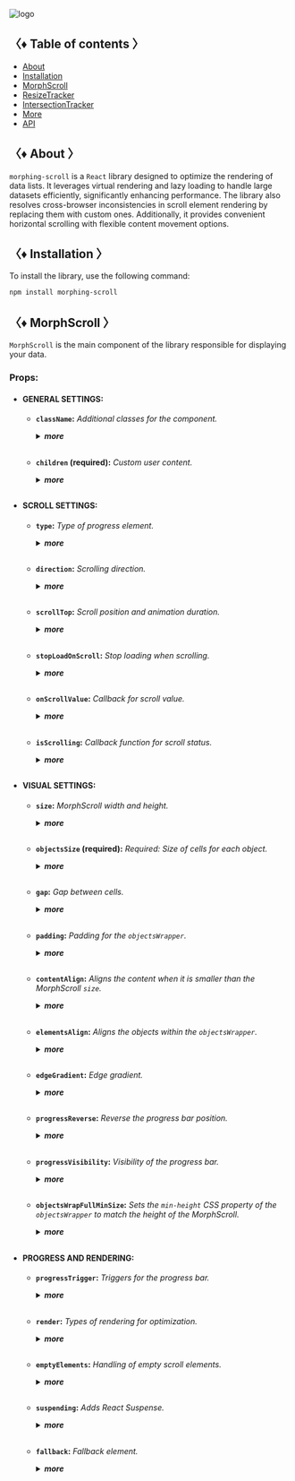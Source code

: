 ![logo](https://drive.google.com/uc?export=view&id=1mpb5TAElX3Xla4sGFISp4bQMu0zuNJaa "logo")

## 〈♦ Table of contents 〉

- [About](#-about-)
- [Installation](#-installation-)
- [MorphScroll](#-morph_scroll-)
- [ResizeTracker](#-resizet_racker-)
- [IntersectionTracker](#-intersection_tracker-)
- [More](#-More-)
- [API](#-api-)

## 〈♦ About 〉

`morphing-scroll` is a `React` library designed to optimize the rendering of data lists. It leverages virtual rendering and lazy loading to handle large datasets efficiently, significantly enhancing performance. The library also resolves cross-browser inconsistencies in scroll element rendering by replacing them with custom ones. Additionally, it provides convenient horizontal scrolling with flexible content movement options.

## 〈♦ Installation 〉

To install the library, use the following command:

```bash
npm install morphing-scroll
```

## 〈♦ MorphScroll 〉

`MorphScroll` is the main component of the library responsible for displaying your data.

### Props:

- #### GENERAL SETTINGS:

  - **`className`:** _Additional classes for the component._
    <details>
    <summary><strong><em>more</em></strong></summary>
    <br />
    <strong>• Type:</strong> string<br />
    <br />
    <strong>• Description:</strong> <em><br />
    This parameter allows you to apply custom CSS classes to the <code>MorphScroll</code> component, enabling further customization and styling to fit your design needs.✨</em><br />
    <br />
    <strong>• Example:</strong>

    ```tsx
    <MorphScroll
      className="your-class"
      // another props
    >
      {children}
    </MorphScroll>
    ```

    </details>
    <h2>

  - **`children` (required):** _Custom user content._
    <details>
    <summary><strong><em>more</em></strong></summary>
    <br />
    <strong>• Type:</strong> React.ReactNode<br />
    <br />
    <strong>• Description:</strong> <em><br />
    This is where you can pass your list elements.<br />
    Make sure to provide unique keys for each list item, as per React's rules. The <code>MorphScroll</code> component ensures that the cells it generates will use the same keys as your list items, allowing it to render the correct cells for the current list.<br />
    Additionally, <code>MorphScroll</code> handles a passed <code>null</code> value the same way as <code>undefined</code>, rendering nothing in both cases.</em><br />
    <br />
    <strong>• Example:</strong>

    ```tsx
    <MorphScroll
    // props
    >
      {children}
    </MorphScroll>
    ```

    </details>

  <h2>

- #### SCROLL SETTINGS:

  - **`type`:** _Type of progress element._
      <details>
      <summary><strong><em>more</em></strong></summary>
    <br />
      <strong>• Type:</strong> "scroll" | "slider"<br />
      <br />
      <strong>• Default:</strong> "scroll"<br />
      <br />
      <strong>• Description:</strong> <em><br />
      This parameter defines how the provided <code>progressElement</code> behaves within <code>progressTrigger</code> and how you interact with it.<br />
      With the default <code>type="scroll"</code>, it functions as a typical scrollbar. However, with <code>type="slider"</code>, it displays distinct elements indicating the number of full scroll steps within the list.<br />
      For More details, refer to <code>progressTrigger/progressElement</code>.</em><br />
      <br />
      <strong>• Example:</strong>

    ```tsx
    <MorphScroll
      type="slider"
      // another props
    >
      {children}
    </MorphScroll>
    ```

      </details>
      <h2>

  - **`direction`:** _Scrolling direction._
    <details>
    <summary><strong><em>more</em></strong></summary>
    <br />
    <strong>• Type:</strong> "x" | "y"<br />
    <br />
    <strong>• Default:</strong> "y"<br />
    <br />
    <strong>• Description:</strong> <em><br />
    This parameter changes the scroll or slider type direction based on the provided value.<br />
    You can set it to horizontal or vertical to customize the component according to your needs.</em><br />
    <br />
    <strong>• Example:</strong>

    ```tsx
    <MorphScroll
      direction="x"
      // another props
    >
      {children}
    </MorphScroll>
    ```

    </details>
    <h2>

  - **`scrollTop`:** _Scroll position and animation duration._
    <details>
    <summary><strong><em>more</em></strong></summary>
    <br />
    <strong>• Type:</strong> {<br />
        value: number | "end";<br />
        duration?: number;<br />
        updater?: boolean;<br />
    }<br />
    <br />
    <strong>• Default:</strong> { value: 0; duration: 200; updater: false }<br />
    <br />
    <strong>• Description:</strong> <em><br />
    This parameter allows you to set custom scroll values.<br />
    <br />
    The <code>value</code> property accepts numerical pixel values.<br />
    The <code>"end"</code> option scrolls to the bottom of the list upon loading, which is useful for scenarios like chat message lists. When new elements are appended to the list, the scroll position will update automatically. However, to prevent unwanted scrolling when adding elements to the beginning of the list, this property will not trigger.<br />
    <br />
    The <code>duration</code> property determines the animation speed for scrolling in ms.</em><br />
    <br />
    The <code>updater</code> property is a helper for the <code>value</code> property. When setting the same scroll value repeatedly (e.g., clicking a button to scroll to the top), React does not register the update. To force an update, toggle updater within setState, e.g.,<br />
    <code>setScroll((prev) => ({ ...prev, value: 0, updater: !prev.updater }))</code></em><br />
    <br />
    <strong>• Example:</strong>

    ```tsx
    <MorphScroll
      scrollTop={{ value: 100; duration: 100 }}
      // another props
    >
      {children}
    </MorphScroll>
    ```

    </details>
    <h2>

  - **`stopLoadOnScroll`:** _Stop loading when scrolling._
    <details>
    <summary><strong><em>more</em></strong></summary>
    <br />
    <strong>• Type:</strong> boolean<br />
    <br />
    <strong>• Default:</strong> false<br />
    <br />
    <strong>• Description:</strong> <em><br />
    This parameter helps optimize list performance during scrolling. When set to <code>true</code>, new items will not load while the list is being scrolled and will only load after scrolling stops. This can be particularly useful for lists with a large number of items.</em><br />
    <br />
    <strong>• Example:</strong>

    ```tsx
    <MorphScroll
      stopLoadOnScroll
      // another props
    >
      {children}
    </MorphScroll>
    ```

    </details>
    <h2>

  - **`onScrollValue`:** _Callback for scroll value._
    <details>
    <summary><strong><em>more</em></strong></summary>
    <br />
    <strong>• Type:</strong> (scroll: number) => void<br />
    <br />
    <strong>• Description:</strong> <em><br />
    This parameter accepts a callback function that is triggered on every scroll event. The callback receives the current scroll position as a number. The return value of the callback can be used to determine custom behavior based on the scroll value.</em><br />
    <br />
    <strong>• Example:</strong>

    ```tsx
    <MorphScroll
      onScrollValue={
        (scroll) => {
          console.log("Scroll position:", scroll);
          return scroll > 100;
        },
      }
      // another props
    >
      {children}
    </MorphScroll>
    ```

    </details>
    <h2>

  - **`isScrolling`:** _Callback function for scroll status._
    <details>
    <summary><strong><em>more</em></strong></summary>
    <br />
    <strong>• Type:</strong> (motion: boolean) => void<br />
    <br />
    <strong>• Description:</strong> <em><br />
    This parameter accepts a callback function that is triggered whenever the scroll status changes. The callback receives a boolean value, where <code>true</code> indicates that scrolling is in progress, and <code>false</code> indicates that scrolling has stopped. This can be useful for triggering additional actions, such as pausing animations or loading indicators based on the scroll state.</em><br />
    <br />
    <strong>• Example:</strong>

    ```tsx
    <MorphScroll
      isScrolling={(motion) => {
        console.log(motion ? "Scrolling..." : "Scroll stopped.");
      }}
      // another props
    >
      {children}
    </MorphScroll>
    ```

    </details>

  <h2>

- #### VISUAL SETTINGS:

  - **`size`:** _MorphScroll width and height._
    <details>
    <summary><strong><em>more</em></strong></summary>
    <br />
    <strong>• Type:</strong> number[]<br />
    <br />
    <strong>• Description:</strong> <em><br />
    This parameter sets the width and height of the <code>MorphScroll</code> component as an array of two numbers. These values help define the visual container for the scrollable area.<br />
    *The values are specified following the <code>width/height</code> rule in pixels, regardless of the <code>direction</code>.<br />
    <br />
    If this parameter is not specified, <code>MorphScroll</code> will use the <code>ResizeTracker</code> component to measure the width and height of the area where <code>MorphScroll</code> is added. The dimensions will automatically adjust when the container changes.<br />
    *See the <code>ResizeTracker</code> section for more details.</em><br />
    <br />
    <strong>• Example:</strong>

    ```tsx
    <MorphScroll
      size={[100, 400]}
      // another props
    >
      {children}
    </MorphScroll>
    ```

    </details>
    <h2>

  - **`objectsSize` (required):** _Required: Size of cells for each object._
    <details>
    <summary><strong><em>more</em></strong></summary>
    <br />
    <strong>• Type:</strong> (number | "none" | "firstChild")[]<br />
    <br />
    <strong>• Description:</strong> <em><br />
    This parameter is the only required one. It defines the size of cells for each of your objects. <code>ObjectsSize</code> use an array of values.<br />
    *The values are specified following the <code>width/height</code> rule, regardless of the <code>direction</code>.<br />
    <br />
    If you pass <code>"none"</code>, cells will still be created, but <code>MorphScroll</code> will not calculate their sizes-they will simply wrap your objects. In this case, for example, you won’t be able to use the <code>infiniteScroll</code> feature, as it requires specific cell sizes for absolute positioning.. However, this is not a drawback if you are building something like a chat or a news feed, where the content can have varying heights, and it’s better to load new content as the user approaches the end of the existing list.<br />
    <br />
    If you specify the value <code>"firstChild"</code>, a <code>ResizeTracker</code> wrapper will be created for the first child of your list. This wrapper will calculate the size of the first child, and these dimensions will be applied to all cells in the list.</em><br />
    <br />
    <strong>• Example:</strong>

    ```tsx
    <MorphScroll
      objectsSize={[40, 40]}
      // objectsSize={["none", "none"]}
      // objectsSize={["firstChild", "firstChild"]}
      // another props
    >
      {children}
    </MorphScroll>
    ```

    </details>
    <h2>

  - **`gap`:** _Gap between cells._
    <details>
    <summary><strong><em>more</em></strong></summary>
    <br />
    <strong>• Type:</strong> number[] | number<br />
    <br />
    <strong>• Description:</strong> <em><br />
    This parameter allows you to set spacing between list items both horizontally and vertically. You can provide a single value, which will apply to both directions, or an array of two numbers to define separate spacing values.<br />
    *The values are specified following the <code>horizontal/vertical</code> rule in pixels, regardless of the <code>direction</code>.</em><br />
    <br />
    <strong>• Example:</strong>

    ```tsx
    <MorphScroll
      gap={10}
      // gap={[10, 10]}
      // another props
    >
      {children}
    </MorphScroll>
    ```

    </details>
    <h2>

  - **`padding`:** _Padding for the `objectsWrapper`._
    <details>
    <summary><strong><em>more</em></strong></summary>
    <br />
    <strong>• Type:</strong> number[] | number<br />
    <br />
    <strong>• Description:</strong> <em><br />
    This parameter defines the spacing between the list items and their wrapper, effectively increasing the width or height of the scrollable area. You can provide a single number, which will apply to all sides, or an array of two or four numbers to specify spacing for specific directions.<br />
    <br />
    *This parameter accepts either a single number or an array of numbers.<br />
    If a two-number array is provided, the values follow the <code>horizontal/vertical</code> rule.<br />
    If a four-number array is provided, the values follow the <code>top/right/bottom/left</code> rule.<br />
    All values are in pixels and apply regardless of the <code>direction</code>.<br />
    <br />
    *Important: this is not a CSS property, even though its name might suggest otherwise. It specifically refers to modifying the width and height of the scrollable wrapper, affecting the dimensions of the scrollable area.</em><br />
    <br />
    <strong>• Example:</strong>

    ```tsx
    <MorphScroll
      padding={10}
      // padding={[10, 10]}
      // padding={[10, 10, 10, 10]}
      // another props
    >
      {children}
    </MorphScroll>
    ```

    </details>
    <h2>

  - **`contentAlign`:** _Aligns the content when it is smaller than the MorphScroll `size`._
    <details>
    <summary><strong><em>more</em></strong></summary>
    <br />
    <strong>• Type:</strong> [<br />
        "start" | "center" | "end",<br />
        "start" | "center" | "end"<br />
    ]<br />
    <strong>• Description:</strong> <em><br />
    This parameter aligns the `objectsWrapper`, which contains all the provided elements, relative to the scroll or the `size`.<br />
    <br />
    *Important: only takes effect when `objectsWrapper` is smaller than the scroll container.<br />
    <br />
    *The values are specified following the horizontal/vertical rule, regardless of the direction.</em><br />
    <br />
    <strong>• Example:</strong>

    ```tsx
    <MorphScroll
      contentAlign={["center", "center"]}
      // another props
    >
      {children}
    </MorphScroll>
    ```

    </details>
    <h2>

  - **`elementsAlign`:** _Aligns the objects within the `objectsWrapper`._
    <details>
    <summary><strong><em>more</em></strong></summary>
    <br />
    <strong>• Type:</strong> "start" | "center" | "end"<br />
    <br />
    <strong>• Description:</strong> <em><br />
    This parameter aligns the provided custom objects within the `objectsWrapper`.</em><br />
    <br />
    <strong>• Example:</strong>

    ```tsx
    <MorphScroll
      elementsAlign="center"
      // another props
    >
      {children}
    </MorphScroll>
    ```

    </details>
    <h2>

  - **`edgeGradient`:** _Edge gradient._
    <details>
    <summary><strong><em>more</em></strong></summary>
    <br />
    <strong>• Type:</strong> boolean | { color?: string; size?: number }<br />
    <br />
    <strong>• Default:</strong> When using true or color, the default size will be 40<br />
    <br />
    <strong>• Description:</strong> <em><br />
    This parameter creates two edge elements responsible for darkening the edges of the scroll when it overflows.<br />
    <br />
    The color property accepts any valid color format. If specified, the library will generate a gradient transitioning from the custom color to transparent. If omitted, the edge elements will have no color, allowing for custom styling via CSS classes.<br />
    <br />
    The size property, measured in pixels, adjusts the dimensions of the edge elements.</em><br />
    <br />
    <strong>• Example:</strong>

    ```tsx
    <MorphScroll
      edgeGradient={{ color: "rgba(0, 0, 0, 0.5)" }}
      // edgeGradient={{ color: "rgba(0, 0, 0, 0.5)", size: 20 }}
      // edgeGradient
      // another props
    >
      {children}
    </MorphScroll>
    ```

    </details>
    <h2>

  - **`progressReverse`:** _Reverse the progress bar position._
    <details>
    <summary><strong><em>more</em></strong></summary>
    <br />
    <strong>• Type:</strong> boolean<br />
    <br />
    <strong>• Default:</strong> false<br />
    <br />
    <strong>• Description:</strong> <em><br />
    This parameter changes the position of the progress bar based on the direction property.<br />
    <br />
    If direction="x", the progress bar will be positioned on the left by default or on the right when progressReverse is active.<br />
    <br />
    If direction="y", the progress bar will be positioned at the top by default or at the bottom when progressReverse is active.</em><br />
    <br />
    <strong>• Example:</strong>

    ```tsx
    <MorphScroll
      progressReverse
      // another props
    >
      {children}
    </MorphScroll>
    ```

    </details>
    <h2>

  - **`progressVisibility`:** _Visibility of the progress bar._
    <details>
    <summary><strong><em>more</em></strong></summary>
    <br />
    <strong>• Type:</strong> "visible" | "hover" | "hidden"<br />
    <br />
    <strong>• Default:</strong> "visible"<br />
    <br />
    <strong>• Description:</strong> <em><br />
    This parameter controls the visibility of the progress bar regardless of the <code>type</code> value.</em><br />
    <br />
    <strong>• Example:</strong>

    ```tsx
    <MorphScroll
      progressVisibility="hover"
      // another props
    >
      {children}
    </MorphScroll>
    ```

    </details>
    <h2>

  - **`objectsWrapFullMinSize`:** _Sets the `min-height` CSS property of the `objectsWrapper` to match the height of the MorphScroll._
    <details>
    <summary><strong><em>more</em></strong></summary>
    <br />
    <strong>• Type:</strong> boolean<br />
    <br />
    <strong>• Default:</strong> false<br />
    <br />
    <strong>• Description:</strong> <em><br />
    .</em><br />
    <br />
    <strong>• Example:</strong>

    ```tsx
    <MorphScroll
    // another props
    >
      {children}
    </MorphScroll>
    ```

    </details>

  <h2>

- #### PROGRESS AND RENDERING:

  - **`progressTrigger`:** _Triggers for the progress bar._
    <details>
    <summary><strong><em>more</em></strong></summary>
    <br />
    <strong>• Type:</strong> {<br />
      wheel?: boolean;<br />
      content?: boolean;<br />
      progressElement?: boolean | React.ReactNode;<br />
      arrows?: boolean | { size?: number; element?: React.ReactNode };<br />
    }<br />
    <br />
    <strong>• Default:</strong> { wheel: true }<br />
    <br />
    <strong>• Description:</strong> <em><br />
    This is one of the most important parameters, allowing you to define how users interact with the progress bar and customize its appearance.<br />
    <br />
    The <code>wheel</code> property determines whether the progress bar responds to mouse wheel scrolling.<br />
    The <code>content</code> property enables interaction by clicking and dragging anywhere within the scrollable content to move it.<br />
    The <code>progressElement</code> property defines whether the progress bar is controlled by a custom element. If your custom scroll element is not ready yet, you can simply pass <code>true</code>, which will display the browser's default scrollbar when <code>type="scroll"</code> is used. Alternatively, if <code>type="slider"</code> is set, a <code>sliderBar</code> element will be created, containing multiple <code>sliderElem</code> elements representing progress. Depending on the position, one of these elements will always have the <code>active</code> class.<br />
    </em><br />
    <br />
    <strong>• Example:</strong>

    ```tsx
    <MorphScroll
      progressTrigger={{
        wheel: true,
        progressElement: <div className="your-scroll-thumb" />,
      }}
      // another props
    >
      {children}
    </MorphScroll>
    ```

    </details>
    <h2>

  - **`render`:** _Types of rendering for optimization._
    <details>
    <summary><strong><em>more</em></strong></summary>
    <br />
    <strong>• Type:</strong><br />
      | { type: "default" }<br />
      | { type: "lazy"; rootMargin?: number | number[]; onVisible?: () => void }<br />
      | { type: "virtual"; rootMargin?: number | number[] }<br />
    <br />
    <strong>• Default:</strong> { type: "default" }<br />
    <br />
    <strong>• Description:</strong> <em><br />
    This parameter defines the rendering type for optimization.<br />
    The <code>type</code> property can be set to <code>default</code>, <code>lazy</code> or <code>virtual</code>.<br />
    <br />
    With <code>default</code>, no optimizations are applied.<br />
    With <code>lazy</code>, containers are created but do not load content until they enter the viewport. The <code>rootMargin</code> property controls the threshold for loading, and the <code>onVisible</code>callback function can be used to trigger actions when a container becomes visible for each scrollable object.<br />
    <br />
    With <code>virtual</code>, a container is created for each scrollable object, and its absolute positioning is calculated based on <code>scrollTop</code> and scroll area dimensions. Rendering is dynamically adjusted according to the scroll position. The <code>rootMargin</code> property can also be used to extend the rendering area.<br />
    <br />
    *The <code>rootMargin</code> property accepts either a single number or an array of numbers.<br />
    If a two-number array is provided, the values follow the <code>horizontal/vertical</code> rule.<br />
    If a four-number array is provided, the values follow the <code>top/right/bottom/left</code> rule.<br />
    All values are in pixels and apply regardless of the <code>direction</code>.<br /></em><br />
    <br />
    <strong>• Example:</strong>

    ```tsx
    <MorphScroll
      render={{ type: "virtual" }}
      // render={{ type: "lazy", rootMargin: [0, 100], onVisible: () => console.log("visible")) }}
      // another props
    >
      {children}
    </MorphScroll>
    ```

    </details>
    <h2>

  - **`emptyElements`:** _Handling of empty scroll elements._
    <details>
    <summary><strong><em>more</em></strong></summary>
    <br />
    <strong>• Type:</strong><br />
      | {
          mode: "clear";
          clickTrigger?: { selector: string; delay?: number };
        }<br />
      | {
          mode: "fallback";
          element?: React.ReactNode;
          clickTrigger?: { selector: string; delay?: number };
        }<br />
    <br />
    <strong>• Description:</strong> <em><br />
    If certain components might return nothing during rendering, this parameter helps manage them. The check and subsequent replacement with a fallback element or removal occur after the scroll elements are rendered. Due to this, when dynamically displaying elements in different <code>render</code> modes, you may notice slight position shifts during fast scrolling, as empty elements are removed, causing subsequent elements to reposition.<br />
    <br />
    <code>mode: "clear"</code> – automatically removes empty elements, eliminating unnecessary gaps in the scroll list.<br />
    <br />
    <code>clickTrigger</code> – if elements are removed via a click action, this property ensures cleanup is triggered accordingly. It accepts an object with a <code>selector</code> (such as a delete button’s class) and an optional <code>delay</code> (a delay in milliseconds to accommodate animations or complex removals).<br />
    <br />
    <code>mode: "fallback"</code> – replaces empty elements with a specified fallback component. By default, it uses the <code>fallback</code> props value, but you can also pass a separate placeholder element via the <code>element</code> property.<br />
    <br />
    *For clarification, the cleanup will occur on the initial render, when the number of passed elements changes, on scroll, and on click if you use <code>clickTrigger</code>.</em><br />
    <br />
    <strong>• Example:</strong>

    ```tsx
    <MorphScroll
      emptyElements={{
        mode: "clear",
        clickTrigger: { selector: ".close-button" },
      }}
      // emptyElements={{
      //   mode: "fallback",
      //   clickTrigger: {
      //     selector: ".close-button",
      //     delay: 100,
      //   },
      // }}
      // another props
    >
      {children}
    </MorphScroll>
    ```

    </details>
    <h2>

  - **`suspending`:** _Adds React Suspense._
    <details>
    <summary><strong><em>more</em></strong></summary>
    <br />
    <strong>• Type:</strong> boolean<br />
    <br />
    <strong>• Default:</strong> false<br />
    <br />
    <strong>• Description:</strong> <em><br />
    This parameter adds React Suspense to the MorphScroll component for asynchronous rendering.</em><br />
    <br />
    <strong>• Example:</strong>

    ```tsx
    <MorphScroll
      suspending
      // another props
    >
      {children}
    </MorphScroll>
    ```

    </details>
    <h2>

  - **`fallback`:** _Fallback element._
    <details>
    <summary><strong><em>more</em></strong></summary>
    <br />
    - <div>
        <strong>• Type:</strong> React.ReactNode<br />
        <br />
        <strong>• Description:</strong> <em><br />
        This parameter sets the fallback element for custom element. It will be used for <code>emptyElements</code> in <code>mode: "fallback"</code> or when <code>suspending</code> is enabled.</em><br />
        <br />
        <strong>• Example:</strong>

    ```tsx
    <MorphScroll
      fallback={<div>Loading...</div>}
      // another props
    >
      {children}
    </MorphScroll>
    ```

    </div>

    </details>
